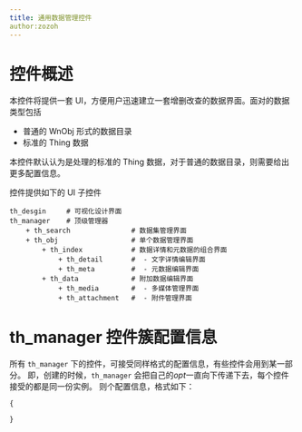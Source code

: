 ```yaml
---
title: 通用数据管理控件
author:zozoh
---
```


# 控件概述

本控件将提供一套 UI，方便用户迅速建立一套增删改查的数据界面。面对的数据类型包括

- 普通的 WnObj 形式的数据目录
- 标准的 Thing 数据

本控件默认认为是处理的标准的 Thing 数据，对于普通的数据目录，则需要给出更多配置信息。

控件提供如下的 UI 子控件

```
th_desgin     # 可视化设计界面
th_manager    # 顶级管理器
    + th_search               # 数据集管理界面
    + th_obj                  # 单个数据管理界面
        + th_index            # 数据详情和元数据的组合界面 
            + th_detail       #  - 文字详情编辑界面
            + th_meta         #  - 元数据编辑界面
        + th_data             # 附加数据编辑界面
            + th_media        #  - 多媒体管理界面
            + th_attachment   #  - 附件管理界面
```

# th_manager 控件簇配置信息

所有 `th_manager` 下的控件，可接受同样格式的配置信息，有些控件会用到某一部分。
即，创建的时候，`th_manager` 会把自己的*opt*一直向下传递下去，每个控件接受的都是同一份实例。
则个配置信息，格式如下： 

```
{
    
}
```

